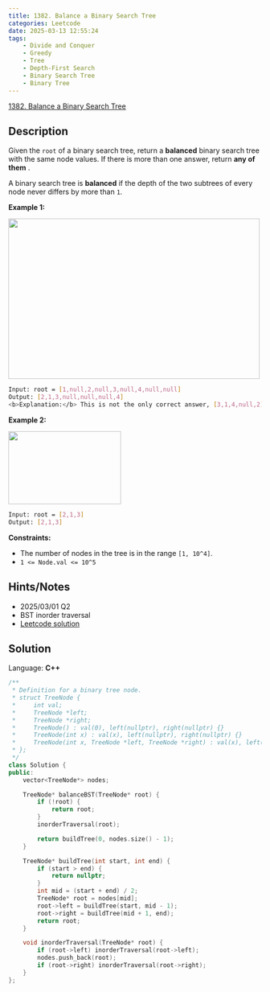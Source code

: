 ```yaml
---
title: 1382. Balance a Binary Search Tree
categories: Leetcode
date: 2025-03-13 12:55:24
tags:
    - Divide and Conquer
    - Greedy
    - Tree
    - Depth-First Search
    - Binary Search Tree
    - Binary Tree
---
```


[1382. Balance a Binary Search Tree](https://leetcode.com/problems/balance-a-binary-search-tree/description/)

## Description

Given the `root` of a binary search tree, return a **balanced**  binary search tree with the same node values. If there is more than one answer, return **any of them** .

A binary search tree is **balanced**  if the depth of the two subtrees of every node never differs by more than `1`.

**Example 1:**

<img alt="" src="https://assets.leetcode.com/uploads/2021/08/10/balance1-tree.jpg" style="width: 500px; height: 319px;">

```bash
Input: root = [1,null,2,null,3,null,4,null,null]
Output: [2,1,3,null,null,null,4]
<b>Explanation:</b> This is not the only correct answer, [3,1,4,null,2] is also correct.
```

**Example 2:**

<img alt="" src="https://assets.leetcode.com/uploads/2021/08/10/balanced2-tree.jpg" style="width: 224px; height: 145px;">

```bash
Input: root = [2,1,3]
Output: [2,1,3]
```

**Constraints:**

- The number of nodes in the tree is in the range `[1, 10^4]`.
- `1 <= Node.val <= 10^5`

## Hints/Notes

- 2025/03/01 Q2
- BST inorder traversal
- [Leetcode solution](https://leetcode.com/problems/balance-a-binary-search-tree/editorial/)

## Solution

Language: **C++**

```C++
/**
 * Definition for a binary tree node.
 * struct TreeNode {
 *     int val;
 *     TreeNode *left;
 *     TreeNode *right;
 *     TreeNode() : val(0), left(nullptr), right(nullptr) {}
 *     TreeNode(int x) : val(x), left(nullptr), right(nullptr) {}
 *     TreeNode(int x, TreeNode *left, TreeNode *right) : val(x), left(left), right(right) {}
 * };
 */
class Solution {
public:
    vector<TreeNode*> nodes;

    TreeNode* balanceBST(TreeNode* root) {
        if (!root) {
            return root;
        }
        inorderTraversal(root);

        return buildTree(0, nodes.size() - 1);
    }

    TreeNode* buildTree(int start, int end) {
        if (start > end) {
            return nullptr;
        }
        int mid = (start + end) / 2;
        TreeNode* root = nodes[mid];
        root->left = buildTree(start, mid - 1);
        root->right = buildTree(mid + 1, end);
        return root;
    }

    void inorderTraversal(TreeNode* root) {
        if (root->left) inorderTraversal(root->left);
        nodes.push_back(root);
        if (root->right) inorderTraversal(root->right);
    }
};
```
